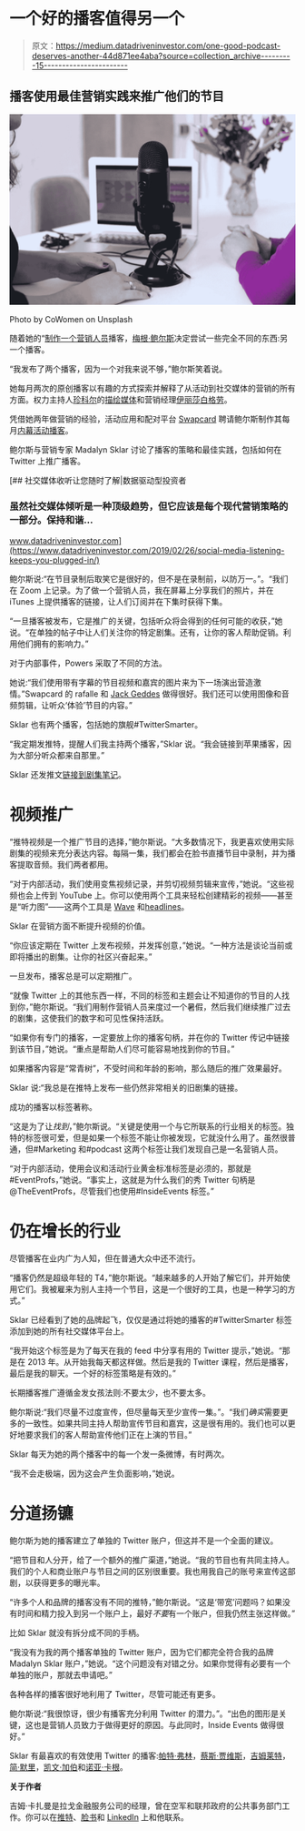 # 一个好的播客值得另一个

> 原文：<https://medium.datadriveninvestor.com/one-good-podcast-deserves-another-44d871ee4aba?source=collection_archive---------15----------------------->

## 播客使用最佳营销实践来推广他们的节目

![](img/b2b397bcb899342d5983e12fa0e2ce47.png)

Photo by CoWomen on Unsplash

随着她的“[制作一个营销人员](https://twitter.com/MakeAMarketer)播客，[梅根·鲍尔斯](https://twitter.com/meganpowers)决定尝试一些完全不同的东西:另一个播客。

“我发布了两个播客，因为一个对我来说不够，”鲍尔斯笑着说。

她每月两次的原创播客以有趣的方式探索并解释了从活动到社交媒体的营销的所有方面。权力主持人[珍科尔](https://twitter.com/jencoleICT)的[描绘媒体](https://twitter.com/depict_media)和营销经理[伊丽莎白格劳](https://twitter.com/elizabethglau)。

凭借她两年做营销的经验，活动应用和配对平台 [Swapcard](https://twitter.com/Swapcard) 聘请鲍尔斯制作其每月[内幕活动播客](https://twitter.com/TheEventProfs)。

鲍尔斯与营销专家 Madalyn Sklar 讨论了播客的策略和最佳实践，包括如何在 Twitter 上推广播客。

[](https://www.datadriveninvestor.com/2019/02/26/social-media-listening-keeps-you-plugged-in/) [## 社交媒体收听让您随时了解|数据驱动型投资者

### 虽然社交媒体倾听是一种顶级趋势，但它应该是每个现代营销策略的一部分。保持和谐…

www.datadriveninvestor.com](https://www.datadriveninvestor.com/2019/02/26/social-media-listening-keeps-you-plugged-in/) 

鲍尔斯说:“在节目录制后取笑它是很好的，但不是在录制前，以防万一。”。“我们在 Zoom 上记录。为了做一个营销人员，我在屏幕上分享我们的照片，并在 iTunes 上提供播客的链接，让人们订阅并在下集时获得下集。

“一旦播客被发布，它是推广的关键，包括听众将会得到的任何可能的收获，”她说。“在单独的帖子中让人们关注你的特定剧集。还有，让你的客人帮助促销。利用他们拥有的影响力。”

对于内部事件，Powers 采取了不同的方法。

她说:“我们使用带有字幕的节目视频和嘉宾的图片来为下一场演出营造激情。”Swapcard 的 rafalle 和 [Jack Geddes](https://twitter.com/UnSocialJack) 做得很好。我们还可以使用图像和音频剪辑，让听众‘体验’节目的内容。”

Sklar 也有两个播客，包括她的旗舰#TwitterSmarter。

“我定期发推特，提醒人们我主持两个播客，”Sklar 说。“我会链接到苹果播客，因为大部分听众都来自那里。”

Sklar 还发推文[链接到剧集笔记](https://twitter.com/MadalynSklar/status/1164585784726499328)。

# **视频推广**

“推特视频是一个推广节目的选择，”鲍尔斯说。“大多数情况下，我更喜欢使用实际剧集的视频来充分表达内容。每隔一集，我们都会在脸书直播节目中录制，并为播客提取音频。我们两者都用。

“对于内部活动，我们使用变焦视频记录，并剪切视频剪辑来宣传，”她说。“这些视频也会上传到 YouTube 上。你可以使用两个工具来轻松创建精彩的视频——甚至是“听力图”——这两个工具是 [Wave](https://twitter.com/wave_video) 和[headlines](https://twitter.com/headlinervideo)。

Sklar 在营销方面不断提升视频的价值。

“你应该定期在 Twitter 上发布视频，并发挥创意，”她说。“一种方法是谈论当前或即将播出的剧集。让你的社区兴奋起来。”

一旦发布，播客总是可以定期推广。

“就像 Twitter 上的其他东西一样，不同的标签和主题会让不知道你的节目的人找到你，”鲍尔斯说。“我们用制作营销人员来度过一个暑假，然后我们继续推广过去的剧集，这使我们的数字和可见性保持活跃。

“如果你有专门的播客，一定要放上你的播客句柄，并在你的 Twitter 传记中链接到该节目，”她说。“重点是帮助人们尽可能容易地找到你的节目。”

如果播客内容是“常青树”，不受时间和年龄的影响，那么随后的推广效果最好。

Sklar 说:“我总是在推特上发布一些仍然非常相关的旧剧集的链接。

成功的播客以标签著称。

“这是为了让*找到*，”鲍尔斯说。“关键是使用一个与它所联系的行业相关的标签。独特的标签很可爱，但是如果一个标签不能让你被发现，它就没什么用了。虽然很普通，但#Marketing 和#podcast 这两个标签让我们发现自己是一名营销人员。

“对于内部活动，使用会议和活动行业黄金标准标签是必须的，那就是#EventProfs，”她说。“事实上，这就是为什么我们的秀 Twitter 句柄是@TheEventProfs，尽管我们也使用#InsideEvents 标签。”

# **仍在增长的行业**

尽管播客在业内广为人知，但在普通大众中还不流行。

“播客仍然是超级年轻的 T4，”鲍尔斯说。“越来越多的人开始了解它们，并开始使用它们。我被雇来为别人主持一个节目，这是一个很好的工具，也是一种学习的方式。”

Sklar 已经看到了她的品牌起飞，仅仅是通过将她的播客的#TwitterSmarter 标签添加到她的所有社交媒体平台上。

“我开始这个标签是为了每天在我的 feed 中分享有用的 Twitter 提示，”她说。“那是在 2013 年。从开始我每天都这样做。然后是我的 Twitter 课程，然后是播客，最后是我的聊天。一个好的标签策略是有效的。”

长期播客推广遵循金发女孩法则:不要太少，也不要太多。

鲍尔斯说:“我们尽量不过度宣传，但尽量每天至少宣传一集。”。“我们*确实*需要更多的一致性。如果共同主持人帮助宣传节目和嘉宾，这是很有用的。我们也可以更好地要求我们的客人帮助宣传他们正在上演的节目。”

Sklar 每天为她的两个播客中的每一个发一条微博，有时两次。

“我不会走极端，因为这会产生负面影响，”她说。

# **分道扬镳**

鲍尔斯为她的播客建立了单独的 Twitter 账户，但这并不是一个全面的建议。

“把节目和人分开，给了一个额外的推广渠道，”她说。“我的节目也有共同主持人。我们的个人和商业账户与节目之间的区别很重要。我也用我自己的账号来宣传这部剧，以获得更多的曝光率。

“许多个人和品牌的播客没有不同的推特，”鲍尔斯说。“这是‘带宽’问题吗？如果没有时间和精力投入到另一个账户上，最好*不要*有一个账户，但我仍然主张这样做。”

比如 Sklar 就没有拆分成不同的手柄。

“我没有为我的两个播客单独的 Twitter 账户，因为它们都完全符合我的品牌 Madalyn Sklar 账户，”她说。“这个问题没有对错之分。如果你觉得有必要有一个单独的账户，那就去申请吧。”

各种各样的播客很好地利用了 Twitter，尽管可能还有更多。

鲍尔斯说:“我很惊讶，很少有播客充分利用 Twitter 的潜力。”。“出色的图形是关键，这也是营销人员致力于做得更好的原因。与此同时，Inside Events 做得很好。”

Sklar 有最喜欢的有效使用 Twitter 的播客:[帕特·弗林](https://twitter.com/PatFlynn)，[蔡斯·贾维斯](https://twitter.com/chasejarvis)，[吉姆莱特](https://twitter.com/Gimletmedia)，[简·默里](https://twitter.com/jan_murray)，[凯文·加伯](https://twitter.com/Ke_Ga)和[诺亚·卡根](https://twitter.com/noahkagan)。

**关于作者**

吉姆·卡扎曼是拉戈金融服务公司的经理，曾在空军和联邦政府的公共事务部门工作。你可以在[推特](https://twitter.com/JKatzaman)、[脸书](https://www.facebook.com/jim.katzaman)和 [LinkedIn](https://www.linkedin.com/in/jim-katzaman-33641b21/) 上和他联系。